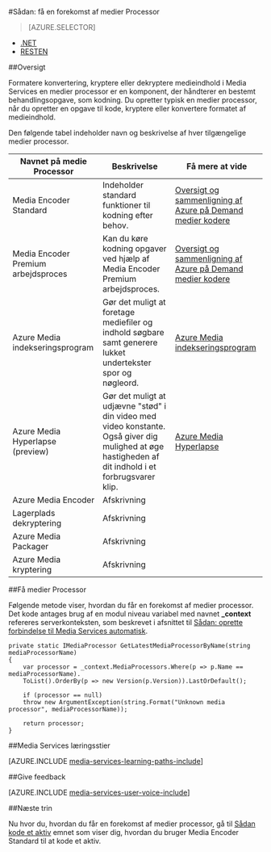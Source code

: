 <properties 
    pageTitle="Sådan oprettes en medier Processor | Microsoft Azure" 
    description="Lær, hvordan du opretter en medier processor komponent for at kode, konvertere format, kryptere eller dekryptere medieindhold til Azure Media Services. Kodeeksempler, der er skrevet i C# og brug af Media Services SDK til .NET." 
    services="media-services" 
    documentationCenter="" 
    authors="juliako" 
    manager="erikre" 
    editor=""/>

<tags 
    ms.service="media-services" 
    ms.workload="media" 
    ms.tgt_pltfrm="na" 
    ms.devlang="na" 
    ms.topic="article" 
    ms.date="09/26/2016" 
    ms.author="juliako"/>


#<a name="how-to-get-a-media-processor-instance"></a>Sådan: få en forekomst af medier Processor

> [AZURE.SELECTOR]
- [.NET](media-services-get-media-processor.md)
- [RESTEN](media-services-rest-get-media-processor.md)


##<a name="overview"></a>Oversigt

Formatere konvertering, kryptere eller dekryptere medieindhold i Media Services en medier processor er en komponent, der håndterer en bestemt behandlingsopgave, som kodning. Du opretter typisk en medier processor, når du opretter en opgave til kode, kryptere eller konvertere formatet af medieindhold.

Den følgende tabel indeholder navn og beskrivelse af hver tilgængelige medier processor.

Navnet på medie Processor|Beskrivelse|Få mere at vide
---|---|---
Media Encoder Standard|Indeholder standard funktioner til kodning efter behov. |[Oversigt og sammenligning af Azure på Demand medier kodere](media-services-encode-asset.md)
Media Encoder Premium arbejdsproces|Kan du køre kodning opgaver ved hjælp af Media Encoder Premium arbejdsproces.|[Oversigt og sammenligning af Azure på Demand medier kodere](media-services-encode-asset.md)
Azure Media indekseringsprogram| Gør det muligt at foretage mediefiler og indhold søgbare samt generere lukket undertekster spor og nøgleord.|[Azure Media indekseringsprogram](media-services-index-content.md)
Azure Media Hyperlapse (preview)|Gør det muligt at udjævne "stød" i din video med video konstante. Også giver dig mulighed at øge hastigheden af dit indhold i et forbrugsvarer klip.|[Azure Media Hyperlapse](media-services-hyperlapse-content.md)
Azure Media Encoder|Afskrivning
Lagerplads dekryptering| Afskrivning|
Azure Media Packager|Afskrivning|
Azure Media kryptering|Afskrivning|

##<a name="get-media-processor"></a>Få medier Processor

Følgende metode viser, hvordan du får en forekomst af medier processor. Det kode antages brug af en modul niveau variabel med navnet **_context** refereres serverkonteksten, som beskrevet i afsnittet til [Sådan: oprette forbindelse til Media Services automatisk](media-services-dotnet-connect-programmatically.md).

    private static IMediaProcessor GetLatestMediaProcessorByName(string mediaProcessorName)
    {
        var processor = _context.MediaProcessors.Where(p => p.Name == mediaProcessorName).
        ToList().OrderBy(p => new Version(p.Version)).LastOrDefault();
        
        if (processor == null)
        throw new ArgumentException(string.Format("Unknown media processor", mediaProcessorName));
        
        return processor;
    }


##<a name="media-services-learning-paths"></a>Media Services læringsstier

[AZURE.INCLUDE [media-services-learning-paths-include](../../includes/media-services-learning-paths-include.md)]

##<a name="provide-feedback"></a>Give feedback

[AZURE.INCLUDE [media-services-user-voice-include](../../includes/media-services-user-voice-include.md)]

##<a name="next-steps"></a>Næste trin

Nu hvor du, hvordan du får en forekomst af medier processor, gå til [Sådan kode et aktiv](media-services-dotnet-encode-with-media-encoder-standard.md) emnet som viser dig, hvordan du bruger Media Encoder Standard til at kode et aktiv.


